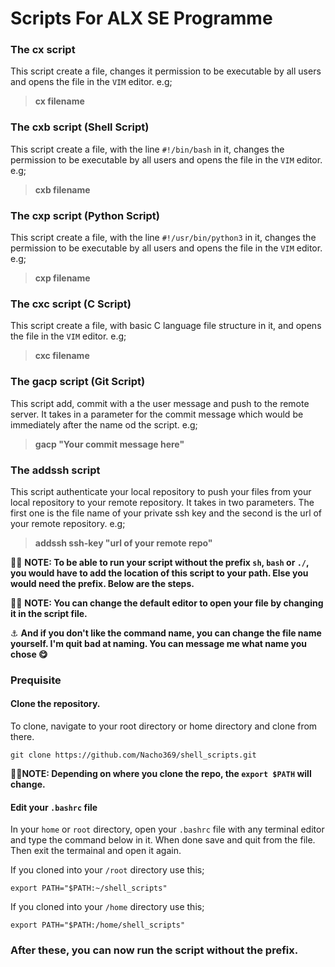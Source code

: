 # Scripts For ALX SE Programme

### The **cx** script
This script create a file, changes it permission to be executable by all users and opens the file in the `VIM` editor. e.g;

> **cx filename**

### The **cxb** script (Shell Script)
This script create a file, with the line `#!/bin/bash` in it, changes the permission to be executable by all users and opens the file in the `VIM` editor. e.g;

> **cxb filename**

### The **cxp** script (Python Script)
This script create a file, with the line `#!/usr/bin/python3` in it, changes the permission to be executable by all users and opens the file in the `VIM` editor. e.g;

> **cxp filename**

### The **cxc** script (C Script)
This script create a file, with basic C language file structure in it, and opens the file in the `VIM` editor. e.g;

> **cxc filename**

### The **gacp** script (Git Script)
This script add, commit with a the user message and push to the remote server. It takes in a parameter for the commit message which would be immediately after the name od the script. e.g;

> **gacp  "Your commit message here"**

### The **addssh** script
This script authenticate your local repository to push your files from your local repository to your remote repository. It takes in two parameters. The first one is the file name of your private ssh key and the second is the url of your remote repository. e.g;

> **addssh  ssh-key  "url of your remote repo"**

:round_pushpin::round_pushpin: **NOTE: To be able to run your script without the prefix `sh`, `bash` or `./`, you would have to add the location of this script to your path. Else you would need the prefix. Below are the steps.**

:round_pushpin::round_pushpin: **NOTE: You can change the default editor to open your file by changing it in the script file.**

:anchor: **And if you don't like the command name, you can change the file name yourself. I'm quit bad at naming. You can message me what name you chose :yum:**

### Prequisite
#### Clone the repository.
To clone, navigate to your root directory or home directory and clone from there.

```
git clone https://github.com/Nacho369/shell_scripts.git
```

:round_pushpin::round_pushpin:**NOTE: Depending on where you clone the repo, the `export $PATH` will change.** 

#### Edit your `.bashrc` file

In your `home` or `root` directory, open your `.bashrc` file with any terminal editor and type the command below in it. When done save and quit from the file. Then exit the termainal and open it again.

If you cloned into your `/root` directory use this;

```
export PATH="$PATH:~/shell_scripts"
```

If you cloned into your `/home` directory use this;

```
export PATH="$PATH:/home/shell_scripts"
```
### After these, you can now run the script without the prefix.
